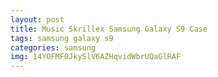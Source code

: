 ```yaml
---
layout: post
title: Music Skrillex Samsung Galaxy S9 Case
tags: samsung galaxy s9
categories: samsung
img: 14YOFMF0JkySlV6AZHqvidWbrUQaGlRAF
---
```

